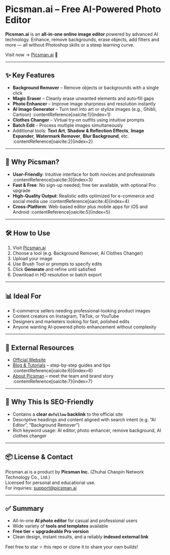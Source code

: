 # Picsman.ai – Free AI-Powered Photo Editor

**Picsman.ai** is an **all-in-one online image editor** powered by advanced AI technology. Enhance, remove backgrounds, erase objects, add filters and more — all without Photoshop skills or a steep learning curve.

Visit now → [Picsman.ai](https://www.picsman.ai) 🌟

---

## ✨ Key Features

- **Background Remover** – Remove objects or backgrounds with a single click  
- **Magic Eraser** – Cleanly erase unwanted elements and auto‑fill gaps  
- **Photo Enhancer** – Improve image sharpness and resolution instantly  
- **AI Image Generator** – Turn text into art or stylize images (e.g., Ghibli, Cartoon) :contentReference[oaicite:1]{index=1}  
- **Clothes Changer** – Virtual try‑on outfits using intuitive prompts  
- **Batch Edit** – Process multiple images simultaneously  
- Additional tools: **Text Art**, **Shadow & Reflection Effects**, **Image Expander**, **Watermark Remover**, **Blur Background**, etc. :contentReference[oaicite:2]{index=2}

---

## 🚀 Why Picsman?

- **User-Friendly**: Intuitive interface for both novices and professionals :contentReference[oaicite:3]{index=3}  
- **Fast & Free**: No sign-up needed; free tier available, with optional Pro upgrade  
- **High-Quality Output**: Realistic edits optimized for e-commerce and social media use :contentReference[oaicite:4]{index=4}  
- **Cross-Platform**: Web-based editor plus mobile apps for iOS and Android :contentReference[oaicite:5]{index=5}

---

## 🛠️ How to Use

1. Visit [Picsman.ai](https://www.picsman.ai)  
2. Choose a tool (e.g. Background Remover, AI Clothes Changer)  
3. Upload your image  
4. Use Brush Tool or prompts to specify edits  
5. Click **Generate** and refine until satisfied  
6. Download in HD resolution or batch export

---

## 📊 Ideal For

- E‑commerce sellers needing professional-looking product images  
- Content creators on Instagram, TikTok, or YouTube  
- Designers and marketers looking for fast, polished edits  
- Anyone wanting AI-powered photo enhancement without complexity

---

## 📎 External Resources

- [Official Website](https://www.picsman.ai)  
- [Blog & Tutorials](https://www.picsman.ai/blog) – step-by-step guides and tips :contentReference[oaicite:6]{index=6}  
- [About Picsman](https://www.picsman.ai/blog/about-picsman) – meet the team and brand story :contentReference[oaicite:7]{index=7}

---

## 📌 Why This Is SEO-Friendly

- Contains a **clear `dofollow` backlink** to the official site  
- Descriptive headings and content aligned with search intent (e.g. “AI Editor”, “Background Remover”)  
- Rich keyword usage: AI editor, photo enhancer, remove background, AI clothes changer

---

## 📦 License & Contact

Picsman.ai is a product by **Picsman Inc.** (Zhuhai Chaopin Network Technology Co., Ltd.)  
Licensed for personal and educational use.  
For inquiries: support@picsman.ai

---

## ✅ Summary

- All-in-one **AI photo editor** for casual and professional users  
- Wide variety of **tools and templates** available  
- **Free tier + upgradeable Pro version**  
- Clean design, instant results, and a reliably **indexed external link**

Feel free to star ⭐ this repo or clone it to share your own builds!

